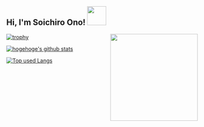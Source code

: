 <h2> Hi, I'm Soichiro Ono! <img src="https://user-images.githubusercontent.com/49465310/124341427-3e168380-dbf7-11eb-960b-77cbd22b499c.gif" width="50"></h2>

<img align='right' src="https://media.giphy.com/media/uaTfTPFR9ytMrH0UpB/giphy.gif" width="230">

[![trophy](https://github-profile-trophy.vercel.app/?username=Sowiriro&theme=onedark&row=1)](https://github.com/ryo-ma/github-profile-trophy)



<!-- リポジトリステータス -->
[![hogehoge's github stats](https://github-readme-stats.vercel.app/api?username=Sowiriro&hide=contribs&count_private=true&show_icons=true&theme=tokyonight)](https://github.com/Sowiriro/)

<!-- ソースコード統計 -->
[![Top used Langs](https://github-readme-stats.vercel.app/api/top-langs/?username=Sowiriro&layout=compact&theme=tokyonight)](https://github.com/Sowiriro/)


<!--
**Sowiriro/Sowiriro** is a ✨ _special_ ✨ repository because its `README.md` (this file) appears on your GitHub profile.

Here are some ideas to get you started:

- 🔭 I’m currently working on ...
- 🌱 I’m currently learning ...
- 👯 I’m looking to collaborate on ...
- 🤔 I’m looking for help with ...
- 💬 Ask me about ...
- 📫 How to reach me: ...
- 😄 Pronouns: ...
- ⚡ Fun fact: ...
-->
